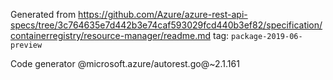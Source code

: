 Generated from https://github.com/Azure/azure-rest-api-specs/tree/3c764635e7d442b3e74caf593029fcd440b3ef82/specification/containerregistry/resource-manager/readme.md tag: `package-2019-06-preview`

Code generator @microsoft.azure/autorest.go@~2.1.161

